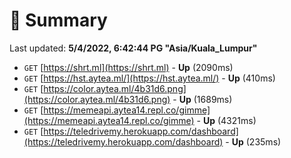 # 📖 Summary
Last updated: **5/4/2022, 6:42:44 PG "Asia/Kuala_Lumpur"**

- `GET` [https://shrt.ml](https://shrt.ml) - **Up** (2090ms)
- `GET` [https://hst.aytea.ml/](https://hst.aytea.ml/) - **Up** (410ms)
- `GET` [https://color.aytea.ml/4b31d6.png](https://color.aytea.ml/4b31d6.png) - **Up** (1689ms)
- `GET` [https://memeapi.aytea14.repl.co/gimme](https://memeapi.aytea14.repl.co/gimme) - **Up** (4321ms)
- `GET` [https://teledrivemy.herokuapp.com/dashboard](https://teledrivemy.herokuapp.com/dashboard) - **Up** (235ms)
